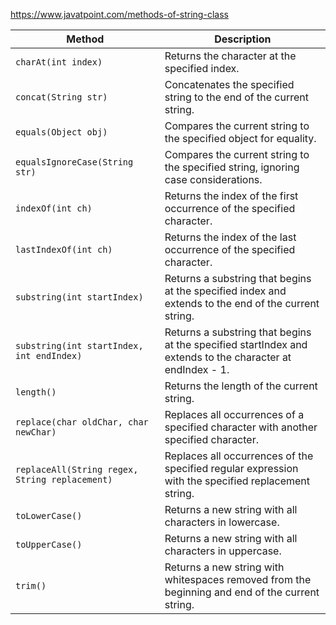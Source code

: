 
https://www.javatpoint.com/methods-of-string-class

| Method             | Description                                                                                                 |
|--------------------|-------------------------------------------------------------------------------------------------------------|
| `charAt(int index)`    | Returns the character at the specified index.                                                                  |
| `concat(String str)`  | Concatenates the specified string to the end of the current string.                                           |
| `equals(Object obj)`  | Compares the current string to the specified object for equality.                                             |
| `equalsIgnoreCase(String str)` | Compares the current string to the specified string, ignoring case considerations.                     |
| `indexOf(int ch)`  | Returns the index of the first occurrence of the specified character.                                       |
| `lastIndexOf(int ch)`  | Returns the index of the last occurrence of the specified character.                                         |
| `substring(int startIndex)`    | Returns a substring that begins at the specified index and extends to the end of the current string.        |
| `substring(int startIndex, int endIndex)`       | Returns a substring that begins at the specified startIndex and extends to the character at endIndex - 1. |
| `length()`               | Returns the length of the current string.                                                               |
| `replace(char oldChar, char newChar)` | Replaces all occurrences of a specified character with another specified character.                      |
| `replaceAll(String regex, String replacement)`   | Replaces all occurrences of the specified regular expression with the specified replacement string.       |
| `toLowerCase()` | Returns a new string with all characters in lowercase.                                                       |
| `toUpperCase()` | Returns a new string with all characters in uppercase.                                                       |
| `trim()` | Returns a new string with whitespaces removed from the beginning and end of the current string.              |
